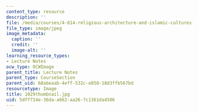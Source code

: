 ```yaml
---
content_type: resource
description: ''
file: /media/courses/4-614-religious-architecture-and-islamic-cultures-fall-2002/5dff714e36daa662aa267c1361da4506_1029thumbnail.jpg
file_type: image/jpeg
image_metadata:
  caption: ''
  credit: ''
  image-alt: ''
learning_resource_types:
- Lecture Notes
ocw_type: OCWImage
parent_title: Lecture Notes
parent_type: CourseSection
parent_uid: 68abeaab-4eff-532c-e858-18d3ffb567bd
resourcetype: Image
title: 1029thumbnail.jpg
uid: 5dff714e-36da-a662-aa26-7c1361da4506
---
```

